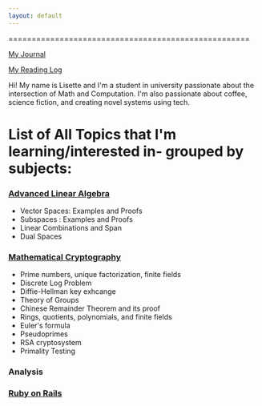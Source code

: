 ```yaml
---
layout: default
---
```


====================================================

[My Journal](journal.md)

[My Reading Log](reading.md)

Hi! My name is Lisette and I'm a student in university passionate about the intersection of Math and Computation. I'm also passionate about coffee, science fiction, and creating novel systems using tech. 

# List of All Topics that I'm learning/interested in- grouped by subjects:

### [Advanced Linear Algebra](line_alg.md)

* Vector Spaces: Examples and Proofs
* Subspaces : Examples and Proofs
* Linear Combinations and Span
* Dual Spaces

### [Mathematical Cryptography](mathematical_crypto.md)

* Prime numbers, unique factorization, finite fields 
* Discrete Log Problem 
* Diffie-Hellman key exhcange 
* Theory of Groups
* Chinese Remainder Theorem and its proof 
* Rings, quotients, polynomials, and finite fields
* Euler's formula
* Pseudoprimes 
* RSA cryptosystem 
* Primality Testing 

### Analysis

### [Ruby on Rails](ruby.md)



